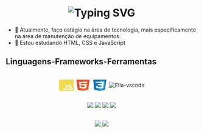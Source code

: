 <h1 align="center">
  <img src="https://readme-typing-svg.herokuapp.com?font=+Playfair+Display+&pause=1000&size=30&center=true&vCenter=true&color=A568FFFF&random=false&width=435&lines=Hey+%F0%9F%91%8B%F0%9F%8F%BC;Me+chamo+Julia" alt="Typing SVG" />
</h1>

- 🔭 Atualmente, faço estágio na área de tecnologia, mais especificamente na área de manutenção de equipamentos.
- 🌱 Estou estudando HTML, CSS e JavaScript

## Linguagens-Frameworks-Ferramentas

<div style="display: inline_block" align="center"><br>
  <img align="center" alt="Ella-Js" height="30" width="40" src="https://raw.githubusercontent.com/devicons/devicon/master/icons/javascript/javascript-plain.svg"> 
  <img align="center" alt="Ella-HTML" height="30" width="40" src="https://raw.githubusercontent.com/devicons/devicon/master/icons/html5/html5-original.svg"> 
  <img align="center" alt="Ella-CSS" height="30" width="40" src="https://raw.githubusercontent.com/devicons/devicon/master/icons/css3/css3-original.svg">
  <img align="center" alt="Ella-vscode" height="30" width="40" src="https://cdn.jsdelivr.net/gh/devicons/devicon/icons/vscode/vscode-original.svg" />
</div>

##

<div align="center"> 
    <a href="https://www.instagram.com/ellacodez" target="_blank"><img src="https://img.shields.io/badge/-Instagram-%23E4405F?style=for-the-badge&logo=instagram&logoColor=white" target="_blank"></a>
   <a href="https://discord.gg/K6AGw2Pjem" target="_blank"><img src="https://img.shields.io/badge/Discord-7289DA?style=for-the-badge&logo=discord&logoColor=white" target="_blank"></a> 
   <a href ="mailto:contato@juliasnts44@gmail.com"><img src="https://img.shields.io/badge/-Gmail-%23333?style=for-the-badge&logo=gmail&logoColor=white" target="_blank"></a>
   <a href="https://www.linkedin.com/in/julia-gabriella-262154261" target="_blank"><img src="https://img.shields.io/badge/-LinkedIn-%230077B5?style=for-the-badge&logo=linkedin&logoColor=white" target="_blank"></a> 
</div>

##

<div align="center">
  <a href="https://github.com/sntsella">
    <img height="180em" src="https://github-readme-stats.vercel.app/api?username=sntsella&show_icons=true&theme=synthwave&include_all_commits=true&count_private=true"/>
    <img height="180em" src="https://github-readme-stats.vercel.app/api/top-langs/?username=sntsella&layout=compact&langs_count=16&theme=synthwave"/>
</div>
